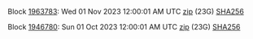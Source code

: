 Block [1963783](https://insight.dash.org/insight/block/000000000000001e08fe4985450d1b1c639505d8321e52958c04bb6d9c399bfc): Wed 01 Nov 2023 12:00:01 AM UTC [zip](https://dash-bootstrap-2.ams3.digitaloceanspaces.com/mainnet/2023-11-01/bootstrap.dat.zip) (23G) [SHA256](https://dash-bootstrap-2.ams3.digitaloceanspaces.com/mainnet/2023-11-01/sha256.txt)

Block [1946780](https://insight.dash.org/insight/block/0000000000000023b70b13d7ee333f86f35b787f34608e64e13d772f9a942e88): Sun 01 Oct 2023 12:00:01 AM UTC [zip](https://dash-bootstrap-2.ams3.digitaloceanspaces.com/mainnet/2023-10-01/bootstrap.dat.zip) (23G) [SHA256](https://dash-bootstrap-2.ams3.digitaloceanspaces.com/mainnet/2023-10-01/sha256.txt)
